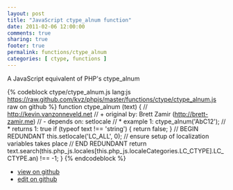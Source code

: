 ```yaml
---
layout: post
title: "JavaScript ctype_alnum function"
date: 2011-02-06 12:00:00
comments: true
sharing: true
footer: true
permalink: functions/ctype_alnum
categories: [ ctype, functions ]
---
```

A JavaScript equivalent of PHP's ctype_alnum
<!-- more -->
{% codeblock ctype/ctype_alnum.js lang:js https://raw.github.com/kvz/phpjs/master/functions/ctype/ctype_alnum.js raw on github %}
function ctype_alnum (text) {
    // http://kevin.vanzonneveld.net
    // +   original by: Brett Zamir (http://brett-zamir.me)
    // -    depends on: setlocale
    // *     example 1: ctype_alnum('AbC12');
    // *     returns 1: true
    if (typeof text !== 'string') {
        return false;
    }
    // BEGIN REDUNDANT
    this.setlocale('LC_ALL', 0); // ensure setup of localization variables takes place
    // END REDUNDANT
    return text.search(this.php_js.locales[this.php_js.localeCategories.LC_CTYPE].LC_CTYPE.an) !== -1;
}
{% endcodeblock %}
<ul>
 <li><a href="https://github.com/kvz/phpjs/blob/master/functions/ctype/ctype_alnum.js">view on github</a></li>
 <li><a href="https://github.com/kvz/phpjs/edit/master/functions/ctype/ctype_alnum.js">edit on github</a></li>
</ul>
